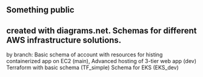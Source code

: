 ## Something public
created with diagrams.net. Schemas for different AWS infrastructure solutions. 
---
by branch:
Basic schema of account with resources for histing containerized app on EC2 (main), 
Advanced hosting of 3-tier web app (dev)
Terraform with basic schema (TF_simple)
Schema for EKS (EKS_dev)
